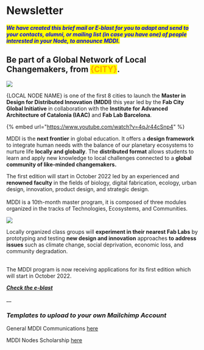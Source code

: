 # Newsletter

#### _<mark style="color:blue;">We have created this brief mail or E-blast for you to adapt and send to your contacts, alumni, or mailing list (in case you have one) of people interested in your Node, to announce MDDI.</mark>_

## Be part of a Global Network of Local Changemakers, from <mark style="color:orange;">{CITY}</mark>.

![](<../.gitbook/assets/Copy of FabCity\_Network-bioregions.png>)

{LOCAL NODE NAME} is one of the first 8 cities to launch the **Master in Design for Distributed Innovation (MDDI)** this year led by the **Fab City Global Initiative** in collaboration with the **Institute for Advanced Architecture of Catalonia (IAAC)** and **Fab Lab Barcelona**. ​​

{% embed url="https://www.youtube.com/watch?v=4qJr44cSnp4" %}

MDDI is the **next frontier** in global education. It offers a **design framework** to integrate human needs with the balance of our planetary ecosystems to nurture life **locally and globally**. The **distributed format** allows students to learn and apply new knowledge to local challenges connected to a **global community of like-minded changemakers.**\
&#x20;

The first edition will start in October 2022 led by an experienced and **renowned faculty** in the fields of biology, digital fabrication, ecology, urban design, innovation, product design, and strategic design.\
\
MDDI is a 10th-month master program, it is composed of three modules organized in the tracks of Technologies, Ecosystems, and Communities.

![](<../.gitbook/assets/Copy of mddi\_booklet\_official012 (1).png>)

Locally organized class groups will **experiment in their nearest Fab Labs** by prototyping and testing **new design and innovation** approaches **to address issues** such as climate change, social deprivation, economic loss, and community degradation.

\
The MDDI program is now receiving applications for its first edition which will start in October  2022.

__[_Check the e-blast_ ](https://us12.campaign-archive.com/?u=9fda6809b952c81883e74c723\&id=1d032d317d)__

__

### _Templates to upload to your own Mailchimp Account_

General MDDI Communications [here](https://us12.admin.mailchimp.com/templates/share?id=91464393\_7cd441df5d69d1521b74\_us12)

MDDI Nodes Scholarship [here](https://us12.admin.mailchimp.com/templates/share?id=91464393\_4309c7006be94f3e9a4f\_us12)
